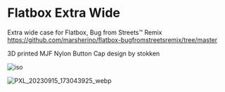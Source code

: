 # Flatbox Extra Wide
Extra wide case for Flatbox, Bug from Streets™ Remix https://github.com/marsherino/flatbox-bugfromstreetsremix/tree/master

3D printed MJF Nylon Button Cap design by stokken

![iso](https://github.com/user-attachments/assets/66963a89-d5cc-406f-af39-cbe0e9889726)

![PXL_20230915_173043925_webp](https://github.com/user-attachments/assets/90cb9e53-7abe-4937-acb4-6d8cb4fa4662)
